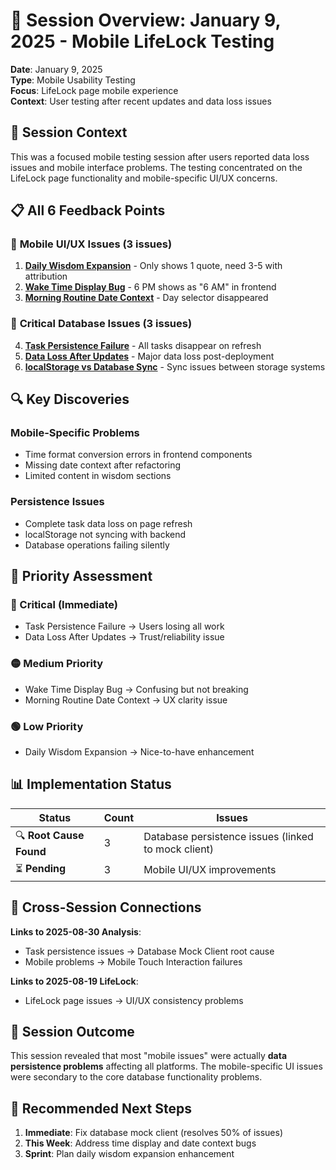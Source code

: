 # 📱 Session Overview: January 9, 2025 - Mobile LifeLock Testing

**Date**: January 9, 2025  
**Type**: Mobile Usability Testing  
**Focus**: LifeLock page mobile experience  
**Context**: User testing after recent updates and data loss issues  

## 🎯 **Session Context**

This was a focused mobile testing session after users reported data loss issues and mobile interface problems. The testing concentrated on the LifeLock page functionality and mobile-specific UI/UX concerns.

## 📋 **All 6 Feedback Points**

### 📱 **Mobile UI/UX Issues** (3 issues)
1. **[Daily Wisdom Expansion](./01-daily-wisdom-expansion.md)** - Only shows 1 quote, need 3-5 with attribution
2. **[Wake Time Display Bug](./02-wake-time-display-bug.md)** - 6 PM shows as "6 AM" in frontend  
3. **[Morning Routine Date Context](./03-morning-routine-date-context.md)** - Day selector disappeared

### 🚨 **Critical Database Issues** (3 issues)  
4. **[Task Persistence Failure](./04-task-persistence-failure.md)** - All tasks disappear on refresh
5. **[Data Loss After Updates](./05-data-loss-after-updates.md)** - Major data loss post-deployment
6. **[localStorage vs Database Sync](./06-localstorage-database-sync.md)** - Sync issues between storage systems

## 🔍 **Key Discoveries**

### **Mobile-Specific Problems**
- Time format conversion errors in frontend components
- Missing date context after refactoring  
- Limited content in wisdom sections

### **Persistence Issues**
- Complete task data loss on page refresh
- localStorage not syncing with backend
- Database operations failing silently

## 🎯 **Priority Assessment**

### **🔴 Critical (Immediate)**
- Task Persistence Failure → Users losing all work
- Data Loss After Updates → Trust/reliability issue

### **🟡 Medium Priority**  
- Wake Time Display Bug → Confusing but not breaking
- Morning Routine Date Context → UX clarity issue

### **🟢 Low Priority**
- Daily Wisdom Expansion → Nice-to-have enhancement

## 📊 **Implementation Status**

| Status | Count | Issues |
|--------|-------|---------|
| 🔍 **Root Cause Found** | 3 | Database persistence issues (linked to mock client) |
| ⏳ **Pending** | 3 | Mobile UI/UX improvements |

## 🔗 **Cross-Session Connections**

**Links to 2025-08-30 Analysis**:
- Task persistence issues → Database Mock Client root cause
- Mobile problems → Mobile Touch Interaction failures

**Links to 2025-08-19 LifeLock**:
- LifeLock page issues → UI/UX consistency problems

## 📝 **Session Outcome**

This session revealed that most "mobile issues" were actually **data persistence problems** affecting all platforms. The mobile-specific UI issues were secondary to the core database functionality problems.

## 🚀 **Recommended Next Steps**

1. **Immediate**: Fix database mock client (resolves 50% of issues)
2. **This Week**: Address time display and date context bugs  
3. **Sprint**: Plan daily wisdom expansion enhancement